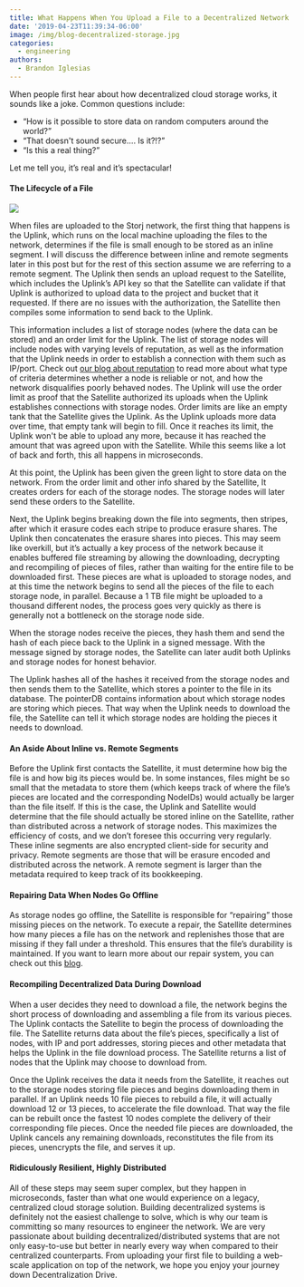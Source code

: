 ```yaml
---
title: What Happens When You Upload a File to a Decentralized Network
date: '2019-04-23T11:39:34-06:00'
image: /img/blog-decentralized-storage.jpg
categories:
  - engineering
authors:
  - Brandon Iglesias
---
```

When people first hear about how decentralized cloud storage works, it sounds like a joke. Common questions include: 

* “How is it possible to store data on random computers around the world?”  
* “That doesn't sound secure…. Is it?!?”  
* “Is this a real thing?” 

Let me tell you, it’s real and it’s spectacular!

#### The Lifecycle of a File

![](/img/audit-image-2.gif)

When files are uploaded to the Storj network, the first thing that happens is the Uplink, which runs on the local machine uploading the files to the network, determines if the file is small enough to be stored as an inline segment. I will discuss the difference between inline and remote segments later in this post but for the rest of this section assume we are referring to a remote segment. The Uplink then sends an upload request to the Satellite, which includes the Uplink’s API key so that the Satellite can validate if that Uplink is authorized to upload data to the project and bucket that it requested. If there are no issues with the authorization, the Satellite then compiles some information to send back to the Uplink.

This information includes a list of storage nodes (where the data can be stored) and an order limit for the Uplink. The list of storage nodes will include nodes with varying levels of reputation, as well as the information that the Uplink needs in order to establish a connection with them such as IP/port. Check out [our blog about reputation](https://storj.io/blog/2019/01/reputation-matters-when-it-comes-to-storage-nodes/) to read more about what type of criteria determines whether a node is reliable or not, and how the network disqualifies poorly behaved nodes. The Uplink will use the order limit as proof that the Satellite authorized its uploads when the Uplink establishes connections with storage nodes. Order limits are like an empty tank that the Satellite gives the Uplink. As the Uplink uploads more data over time, that empty tank will begin to fill. Once it reaches its limit, the Uplink won't be able to upload any more, because it has reached the amount that was agreed upon with the Satellite. While this seems like a lot of back and forth, this all happens in microseconds. 

At this point, the Uplink has been given the green light to store data on the network. From the order limit and other info shared by the Satellite, It creates orders for each of the storage nodes. The storage nodes will later send these orders to the Satellite. 

Next, the Uplink begins breaking down the file into segments, then stripes, after which it erasure codes each stripe to produce erasure shares. The Uplink then concatenates the erasure shares into pieces. This may seem like overkill, but it’s actually a key process of the network because it enables buffered file streaming by allowing the downloading, decrypting and recompiling of pieces of files, rather than waiting for the entire file to be downloaded first. These pieces are what is uploaded to storage nodes, and at this time the network begins to send all the pieces of the file to each storage node, in parallel. Because a 1 TB file might be uploaded to a thousand different nodes, the process goes very quickly as there is generally not a bottleneck on the storage node side. 

When the storage nodes receive the pieces, they hash them and send the hash of each piece back to the Uplink in a signed message. With the message signed by storage nodes, the Satellite can later audit both Uplinks and storage nodes for honest behavior.

The Uplink hashes all of the hashes it received from the storage nodes and then sends them to the Satellite, which stores a pointer to the file in its database. The pointerDB contains information about which storage nodes are storing which pieces. That way when the Uplink needs to download the file, the Satellite can tell it which storage nodes are holding the pieces it needs to download. 

#### An Aside About Inline vs. Remote Segments

Before the Uplink first contacts the Satellite, it must determine how big the file is and how big its pieces would be. In some instances, files might be so small that the metadata to store them (which keeps track of where the file’s pieces are located and the corresponding NodeIDs) would actually be larger than the file itself. If this is the case, the Uplink and Satellite would determine that the file should actually be stored inline on the Satellite, rather than distributed across a network of storage nodes. This maximizes the efficiency of costs, and we don’t foresee this occurring very regularly. These inline segments are also encrypted client-side for security and privacy. Remote segments are those that will be erasure encoded and distributed across the network. A remote segment is larger than the metadata required to keep track of its bookkeeping.

#### Repairing Data When Nodes Go Offline

As storage nodes go offline, the Satellite is responsible for “repairing” those missing pieces on the network. To execute a repair, the Satellite determines how many pieces a file has on the network and replenishes those that are missing if they fall under a threshold. This ensures that the file’s durability is maintained. If you want to learn more about our repair system, you can check out this [blog](https://storj.io/blog/2018/12/decentralized-auditing-and-repair-the-low-key-life-of-data-resurrection/).

#### Recompiling Decentralized Data During Download

When a user decides they need to download a file, the network begins the short process of downloading and assembling a file from its various pieces. The Uplink contacts the Satellite to begin the process of downloading the file. The Satellite returns data about the file’s pieces, specifically a list of nodes, with IP and port addresses, storing pieces and other metadata that helps the Uplink in the file download process. The Satellite returns a list of nodes that the Uplink may choose to download from. 

Once the Uplink receives the data it needs from the Satellite, it reaches out to the storage nodes storing file pieces and begins downloading them in parallel. If an Uplink needs 10 file pieces to rebuild a file, it will actually download 12 or 13 pieces, to accelerate the file download. That way the file can be rebuilt once the fastest 10 nodes complete the delivery of their corresponding file pieces. Once the needed file pieces are downloaded, the Uplink cancels any remaining downloads, reconstitutes the file from its pieces, unencrypts the file, and serves it up. 

#### Ridiculously Resilient, Highly Distributed

All of these steps may seem super complex, but they happen in microseconds, faster than what one would experience on a legacy, centralized cloud storage solution. Building decentralized systems is definitely not the easiest challenge to solve, which is why our team is committing so many resources to engineer the network. We are very passionate about building decentralized/distributed systems that are not only easy-to-use but better in nearly every way when compared to their centralized counterparts. From uploading your first file to building a web-scale application on top of the network, we hope you enjoy your journey down Decentralization Drive.
